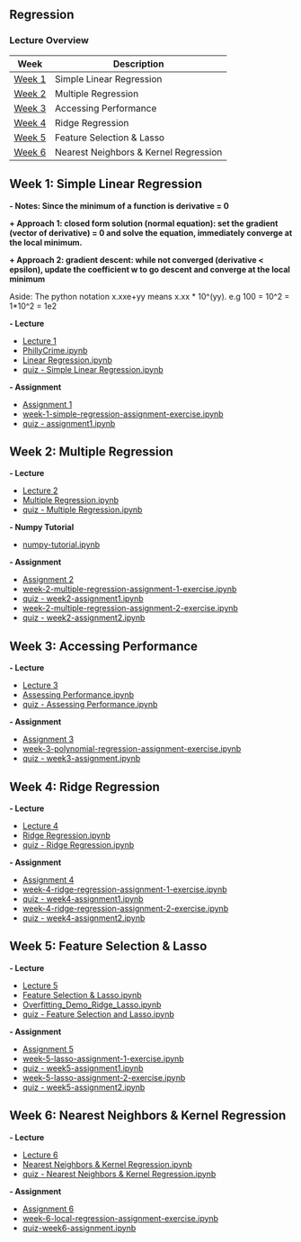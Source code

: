Regression
---

### Lecture Overview

| Week | Description |
|--------------------------------------------------------------------------------------------------------------|-------------------------------------------------------------------------------------------------------------------------------------------------------------------|
| [Week 1](https://github.com/tuanvu216/coursera-university-of-washington/tree/master/machine_learning/2_regression#week-1-simple-linear-regression) | Simple Linear Regression |
| [Week 2](https://github.com/tuanvu216/coursera-university-of-washington/tree/master/machine_learning/2_regression#week-2-multiple-regression) | Multiple Regression |
| [Week 3](https://github.com/tuanvu216/coursera-university-of-washington/tree/master/machine_learning/2_regression#week-3-accessing-performance) | Accessing Performance |
| [Week 4](https://github.com/tuanvu216/coursera-university-of-washington/tree/master/machine_learning/2_regression#week-4-ridge-regression) | Ridge Regression |
| [Week 5](https://github.com/tuanvu216/coursera-university-of-washington/tree/master/machine_learning/2_regression#week-5-feature-selection--lasso) | Feature Selection & Lasso |
| [Week 6](https://github.com/tuanvu216/coursera-university-of-washington/tree/master/machine_learning/2_regression#week-6-nearest-neighbors--kernel-regression) | Nearest Neighbors & Kernel Regression |


## Week 1: Simple Linear Regression

**- Notes: Since the minimum of a function is derivative = 0**

**+ Approach 1: closed form solution (normal equation): set the gradient (vector of derivative) = 0 and solve the equation, immediately converge at the local minimum.**

**+ Approach 2: gradient descent: while not converged (derivative &lt; epsilon), update the coefficient w to go descent and converge at the local minimum**

Aside: The python notation x.xxe+yy means x.xx * 10^(yy). e.g 100 = 10^2 = 1*10^2 = 1e2

**- Lecture**

- [Lecture 1](https://github.com/tuanvu216/coursera-university-of-washington/tree/master/machine_learning/2_regression/lecture/week1)
- [PhillyCrime.ipynb](http://nbviewer.jupyter.org/github/tuanvu216/coursera-university-of-washington/blob/master/machine_learning/2_regression/lecture/week1/PhillyCrime.ipynb)
- [Linear Regression.ipynb](http://nbviewer.jupyter.org/github/tuanvu216/coursera-university-of-washington/blob/master/machine_learning/2_regression/lecture/week1/Linear%20Regression.ipynb)
- [quiz - Simple Linear Regression.ipynb](http://nbviewer.jupyter.org/github/tuanvu216/coursera-university-of-washington/blob/master/machine_learning/2_regression/lecture/week1/quiz%20-%20Simple%20Linear%20Regression.ipynb)

**- Assignment**

- [Assignment 1](https://github.com/tuanvu216/coursera-university-of-washington/tree/master/machine_learning/2_regression/assignment/week1)
- [week-1-simple-regression-assignment-exercise.ipynb](http://nbviewer.jupyter.org/github/tuanvu216/coursera-university-of-washington/blob/master/machine_learning/2_regression/assignment/week1/week-1-simple-regression-assignment-exercise.ipynb)
- [quiz - assignment1.ipynb](http://nbviewer.jupyter.org/github/tuanvu216/coursera-university-of-washington/blob/master/machine_learning/2_regression/assignment/week1/quiz%20-%20assignment1.ipynb)


## Week 2: Multiple Regression

**- Lecture**

- [Lecture 2](https://github.com/tuanvu216/coursera-university-of-washington/blob/master/machine_learning/2_regression/lecture/week2/week2_multipleregression-annotated.pdf)
- [Multiple Regression.ipynb](http://nbviewer.ipython.org/github/tuanvu216/coursera-university-of-washington/blob/master/machine_learning/2_regression/lecture/week2/Multiple%20Regression.ipynb)
- [quiz - Multiple Regression.ipynb](http://nbviewer.ipython.org/github/tuanvu216/coursera-university-of-washington/blob/master/machine_learning/2_regression/lecture/week2/quiz%20-%20Multiple%20Regression.ipynb)

**- Numpy Tutorial**

- [numpy-tutorial.ipynb](http://nbviewer.ipython.org/github/tuanvu216/coursera-university-of-washington/blob/master/machine_learning/2_regression/assignment/week2/numpy-tutorial.ipynb)

**- Assignment**

- [Assignment 2](https://github.com/tuanvu216/coursera-university-of-washington/tree/master/machine_learning/2_regression/assignment/week2)
- [week-2-multiple-regression-assignment-1-exercise.ipynb](http://nbviewer.ipython.org/github/tuanvu216/coursera-university-of-washington/blob/master/machine_learning/2_regression/assignment/week2/week-2-multiple-regression-assignment-1-exercise.ipynb)
- [quiz - week2-assignment1.ipynb](http://nbviewer.ipython.org/github/tuanvu216/coursera-university-of-washington/blob/master/machine_learning/2_regression/assignment/week2/quiz%20-%20week2-assignment1.ipynb)
- [week-2-multiple-regression-assignment-2-exercise.ipynb](http://nbviewer.ipython.org/github/tuanvu216/coursera-university-of-washington/blob/master/machine_learning/2_regression/assignment/week2/week-2-multiple-regression-assignment-2-exercise.ipynb)
- [quiz - week2-assignment2.ipynb](http://nbviewer.ipython.org/github/tuanvu216/coursera-university-of-washington/blob/master/machine_learning/2_regression/assignment/week2/quiz%20-%20week2-assignment2.ipynb)


## Week 3: Accessing Performance

**- Lecture**

- [Lecture 3](https://github.com/tuanvu216/coursera-university-of-washington/tree/master/machine_learning/2_regression/lecture/week3)
- [Assessing Performance.ipynb](http://nbviewer.ipython.org/github/tuanvu216/coursera-university-of-washington/blob/master/machine_learning/2_regression/lecture/week3/Assessing%20Performance.ipynb)
- [quiz - Assessing Performance.ipynb](http://nbviewer.ipython.org/github/tuanvu216/coursera-university-of-washington/blob/master/machine_learning/2_regression/lecture/week3/quiz%20-%20Assessing%20Performance.ipynb)

**- Assignment**

- [Assignment 3](https://github.com/tuanvu216/coursera-university-of-washington/tree/master/machine_learning/2_regression/assignment/week3)
- [week-3-polynomial-regression-assignment-exercise.ipynb](http://nbviewer.ipython.org/github/tuanvu216/coursera-university-of-washington/blob/master/machine_learning/2_regression/assignment/week3/week-3-polynomial-regression-assignment-exercise.ipynb)
- [quiz - week3-assignment.ipynb](http://nbviewer.ipython.org/github/tuanvu216/coursera-university-of-washington/blob/master/machine_learning/2_regression/assignment/week3/quiz%20-%20week3-assignment.ipynb)


## Week 4: Ridge Regression

**- Lecture**

- [Lecture 4](https://github.com/tuanvu216/coursera-university-of-washington/tree/master/machine_learning/2_regression/lecture/week4)
- [Ridge Regression.ipynb](http://nbviewer.jupyter.org/github/tuanvu216/coursera-university-of-washington/blob/master/machine_learning/2_regression/lecture/week4/Ridge%20Regression.ipynb)
- [quiz - Ridge Regression.ipynb](http://nbviewer.jupyter.org/github/tuanvu216/coursera-university-of-washington/blob/master/machine_learning/2_regression/lecture/week4/quiz%20-%20Ridge%20Regression.ipynb)

**- Assignment**

- [Assignment 4](https://github.com/tuanvu216/coursera-university-of-washington/tree/master/machine_learning/2_regression/assignment/week4)
- [week-4-ridge-regression-assignment-1-exercise.ipynb](http://nbviewer.jupyter.org/github/tuanvu216/coursera-university-of-washington/blob/master/machine_learning/2_regression/assignment/week4/week-4-ridge-regression-assignment-1-exercise.ipynb)
- [quiz - week4-assignment1.ipynb](http://nbviewer.jupyter.org/github/tuanvu216/coursera-university-of-washington/blob/master/machine_learning/2_regression/assignment/week4/quiz%20-%20week4-assignment1.ipynb)
- [week-4-ridge-regression-assignment-2-exercise.ipynb](http://nbviewer.jupyter.org/github/tuanvu216/coursera-university-of-washington/blob/master/machine_learning/2_regression/assignment/week4/week-4-ridge-regression-assignment-2-exercise.ipynb)
- [quiz - week4-assignment2.ipynb](http://nbviewer.jupyter.org/github/tuanvu216/coursera-university-of-washington/blob/master/machine_learning/2_regression/assignment/week4/quiz%20-%20week4-assignment2.ipynb)


## Week 5: Feature Selection & Lasso

**- Lecture**

- [Lecture 5](https://github.com/tuanvu216/coursera-university-of-washington/tree/master/machine_learning/2_regression/lecture/week5)
- [Feature Selection & Lasso.ipynb](http://nbviewer.jupyter.org/github/tuanvu216/coursera-university-of-washington/blob/master/machine_learning/2_regression/lecture/week5/Feature%20Selection%20%26%20Lasso.ipynb)
- [Overfitting_Demo_Ridge_Lasso.ipynb](http://nbviewer.jupyter.org/github/tuanvu216/coursera-university-of-washington/blob/master/machine_learning/2_regression/lecture/week5/Overfitting_Demo_Ridge_Lasso.ipynb)
- [quiz - Feature Selection and Lasso.ipynb](http://nbviewer.jupyter.org/github/tuanvu216/coursera-university-of-washington/blob/master/machine_learning/2_regression/lecture/week5/quiz%20-%20Feature%20Selection%20and%20Lasso.ipynb)

**- Assignment**

- [Assignment 5](https://github.com/tuanvu216/coursera-university-of-washington/tree/master/machine_learning/2_regression/assignment/week5)
- [week-5-lasso-assignment-1-exercise.ipynb](http://nbviewer.jupyter.org/github/tuanvu216/coursera-university-of-washington/blob/master/machine_learning/2_regression/assignment/week5/week-5-lasso-assignment-1-exercise.ipynb)
- [quiz - week5-assignment1.ipynb](http://nbviewer.jupyter.org/github/tuanvu216/coursera-university-of-washington/blob/master/machine_learning/2_regression/assignment/week5/quiz%20-%20week5-assignment1.ipynb)
- [week-5-lasso-assignment-2-exercise.ipynb](http://nbviewer.jupyter.org/github/tuanvu216/coursera-university-of-washington/blob/master/machine_learning/2_regression/assignment/week5/week-5-lasso-assignment-2-exercise.ipynb)
- [quiz - week5-assignment2.ipynb](http://nbviewer.jupyter.org/github/tuanvu216/coursera-university-of-washington/blob/master/machine_learning/2_regression/assignment/week5/quiz%20-%20week5-assignment2.ipynb)


## Week 6: Nearest Neighbors & Kernel Regression

**- Lecture**

- [Lecture 6](https://github.com/tuanvu216/coursera-university-of-washington/tree/master/machine_learning/2_regression/lecture/week6)
- [Nearest Neighbors & Kernel Regression.ipynb](http://nbviewer.jupyter.org/github/tuanvu216/coursera-university-of-washington/blob/master/machine_learning/2_regression/lecture/week6/Nearest%20Neighbors%20%26%20Kernel%20Regression.ipynb)
- [quiz - Nearest Neighbors & Kernel Regression.ipynb](http://nbviewer.jupyter.org/github/tuanvu216/coursera-university-of-washington/blob/master/machine_learning/2_regression/lecture/week6/quiz%20-%20Nearest%20Neighbors%20%26%20Kernel%20Regression.ipynb)

**- Assignment**

- [Assignment 6](https://github.com/tuanvu216/coursera-university-of-washington/tree/master/machine_learning/2_regression/assignment/week6)
- [week-6-local-regression-assignment-exercise.ipynb](http://nbviewer.jupyter.org/github/tuanvu216/coursera-university-of-washington/blob/master/machine_learning/2_regression/assignment/week6/week-6-local-regression-assignment-exercise.ipynb)
- [quiz-week6-assignment.ipynb](http://nbviewer.jupyter.org/github/tuanvu216/coursera-university-of-washington/blob/master/machine_learning/2_regression/assignment/week6/quiz-week6-assignment.ipynb)
